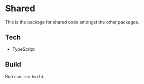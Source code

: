 # Shared

This is the package for shared code amongst the other packages.

## Tech

-   TypeScript

## Build

Run `npm run build`.
